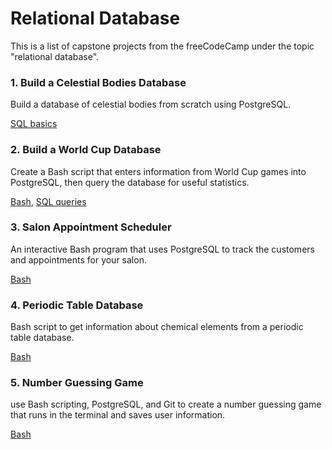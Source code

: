 # Relational Database

This is a list of capstone projects from the freeCodeCamp under the topic "relational database".

### 1. Build a Celestial Bodies Database
Build a database of celestial bodies from scratch using PostgreSQL.

[SQL basics](https://github.com/congconghu/freeCodeCamp-capstone/blob/main/relational-database/universe.sql)


### 2. Build a World Cup Database
Create a Bash script that enters information from World Cup games into PostgreSQL, then query the database for useful statistics.  

[Bash](https://github.com/congconghu/freeCodeCamp-capstone/blob/main/relational-database/insert_data.sh), 
[SQL queries](https://github.com/congconghu/freeCodeCamp-capstone/blob/main/relational-database/queries.sh)


### 3. Salon Appointment Scheduler
An interactive Bash program that uses PostgreSQL to track the customers and appointments for your salon.

[Bash](https://github.com/congconghu/freeCodeCamp-capstone/blob/main/relational-database/salon.sh)


### 4. Periodic Table Database
Bash script to get information about chemical elements from a periodic table database.

[Bash](https://github.com/congconghu/freeCodeCamp-capstone/blob/main/relational-database/element.sh)


### 5. Number Guessing Game
use Bash scripting, PostgreSQL, and Git to create a number guessing game that runs in the terminal and saves user information.

[Bash](https://github.com/congconghu/freeCodeCamp-capstone/blob/main/relational-database/number_guess.sh)

